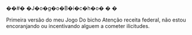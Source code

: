 ��#� �J�o�g�o�B�i�c�h�o�
�
� 

Primeira versão do meu Jogo Do bicho
Atenção receita federal, não estou encoranjando ou incentivando alguem a cometer ilicitudes.
